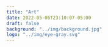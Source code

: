 ```yaml
---
title: "Art"
date: 2022-05-06T23:10:07-05:00
draft: false
background: "../img/background.jpg"
logo: "../img/eye-gray.svg"
---
```

